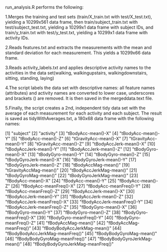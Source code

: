 run_analysis.R performs the following:

1.Merges the training and test sets (train/X_train.txt with test/X_test.txt), yielding a 10299x561 data frame, then train/subject_train.txt with test/subject_test.txt, yielding a 10299x1 data frame with subject IDs, and train/y_train.txt with test/y_test.txt, yielding a 10299x1 data frame with activity IDs.

2.Reads features.txt and extracts the measurements with the mean and standard deviation for each measurement. This yields  a 10299x66 data frame.

3.Reads activity_labels.txt and applies descriptive activity names to the activities in the data set(walking, walkingupstairs, walkingdownstairs, sitting, standing, laying)

4.The script labels the data set with descriptive names: all feature names (attributes) and activity names are converted to lower case, underscores and brackets () are removed. It is then saved in the mergeddata.text file.  

5.Finally, the script creates a 2nd, independent tidy data set with the average of each measurement for each activity and each subject. The result is saved as tidyWithAverages.txt, a 180x68 data frame with the following names:

[1] "subject"
[2] "activity"
[3] "tBodyAcc-mean()-X"
[4] "tBodyAcc-mean()-Y"
[5] "tBodyAcc-mean()-Z"
[6] "tGravityAcc-mean()-X"
[7] "tGravityAcc-mean()-Y"
[8] "tGravityAcc-mean()-Z"
[9] "tBodyAccJerk-mean()-X"
[10] "tBodyAccJerk-mean()-Y"
[11] "tBodyAccJerk-mean()-Z"
[12] "tBodyGyro-mean()-X"
[13] "tBodyGyro-mean()-Y"
[14] "tBodyGyro-mean()-Z"
[15] "tBodyGyroJerk-mean()-X"
[16] "tBodyGyroJerk-mean()-Y"
[17] "tBodyGyroJerk-mean()-Z"
[18] "tBodyAccMag-mean()"
[19] "tGravityAccMag-mean()"
[20] "tBodyAccJerkMag-mean()"
[21] "tBodyGyroMag-mean()"
[22] "tBodyGyroJerkMag-mean()"
[23] "fBodyAcc-mean()-X"
[24] "fBodyAcc-mean()-Y"
[25] "fBodyAcc-mean()-Z"
[26] "fBodyAcc-meanFreq()-X"
[27] "fBodyAcc-meanFreq()-Y"
[28] "fBodyAcc-meanFreq()-Z"
[29] "fBodyAccJerk-mean()-X"
[30] "fBodyAccJerk-mean()-Y"
[31] "fBodyAccJerk-mean()-Z"
[32] "fBodyAccJerk-meanFreq()-X"
[33] "fBodyAccJerk-meanFreq()-Y"
[34] "fBodyAccJerk-meanFreq()-Z"
[35] "fBodyGyro-mean()-X"
[36] "fBodyGyro-mean()-Y"
[37] "fBodyGyro-mean()-Z"
[38] "fBodyGyro-meanFreq()-X"
[39] "fBodyGyro-meanFreq()-Y"
[40] "fBodyGyro-meanFreq()-Z"
[41] "fBodyAccMag-mean()"
[42] "fBodyAccMag-meanFreq()"
[43] "fBodyBodyAccJerkMag-mean()"
[44] "fBodyBodyAccJerkMag-meanFreq()" [45] "fBodyBodyGyroMag-mean()"
[46] "fBodyBodyGyroMag-meanFreq()"
[47] "fBodyBodyGyroJerkMag-mean()"
[48] "fBodyBodyGyroJerkMag-meanFreq()"
